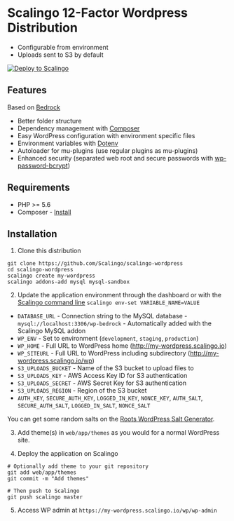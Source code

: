 # Scalingo 12-Factor Wordpress Distribution

* Configurable from environment
* Uploads sent to S3 by default

[![Deploy to Scalingo](https://cdn.scalingo.com/deploy/button.svg)](https://my.scalingo.com/deploy?source=https://github.com/Scalingo/scalingo-wordpress)

## Features

Based on [Bedrock](https://roots.io/bedrock/)

* Better folder structure
* Dependency management with [Composer](http://getcomposer.org)
* Easy WordPress configuration with environment specific files
* Environment variables with [Dotenv](https://github.com/vlucas/phpdotenv)
* Autoloader for mu-plugins (use regular plugins as mu-plugins)
* Enhanced security (separated web root and secure passwords with [wp-password-bcrypt](https://github.com/roots/wp-password-bcrypt))

## Requirements

* PHP >= 5.6
* Composer - [Install](https://getcomposer.org/doc/00-intro.md#installation-linux-unix-osx)

## Installation

1. Clone this distribution

```
git clone https://github.com/Scalingo/scalingo-wordpress
cd scalingo-wordpress
scalingo create my-wordpress
scalingo addons-add mysql mysql-sandbox
```

2. Update the application environment through the dashboard or with the
   [Scalingo command line](http://cli.scalingo.com) `scalingo env-set
   VARIABLE_NAME=VALUE`

  * `DATABASE_URL` - Connection string to the MySQL database - `mysql://localhost:3306/wp-bedrock` - Automatically added with the Scalingo MySQL addon
  * `WP_ENV` - Set to environment (`development`, `staging`, `production`)
  * `WP_HOME` - Full URL to WordPress home (http://my-wordpress.scalingo.io)
  * `WP_SITEURL` - Full URL to WordPress including subdirectory (http://my-wordpress.scalingo.io/wp)
  * `S3_UPLOADS_BUCKET` - Name of the S3 bucket to upload files to
  * `S3_UPLOADS_KEY` - AWS Access Key ID for S3 authentication
  * `S3_UPLOADS_SECRET` - AWS Secret Key for S3 authentication
  * `S3_UPLOADS_REGION` - Region of the S3 bucket
  * `AUTH_KEY`, `SECURE_AUTH_KEY`, `LOGGED_IN_KEY`, `NONCE_KEY`, `AUTH_SALT`, `SECURE_AUTH_SALT`, `LOGGED_IN_SALT`, `NONCE_SALT`

  You can get some random salts on the [Roots WordPress Salt Generator][roots-wp-salt].

3. Add theme(s) in `web/app/themes` as you would for a normal WordPress site.

4. Deploy the application on Scalingo

```
# Optionally add theme to your git repository
git add web/app/themes
git commit -m "Add themes"

# Then push to Scalingo
git push scalingo master
```

5. Access WP admin at `https://my-wordpress.scalingo.io/wp/wp-admin`

[roots-wp-salt]:https://roots.io/salts.html
